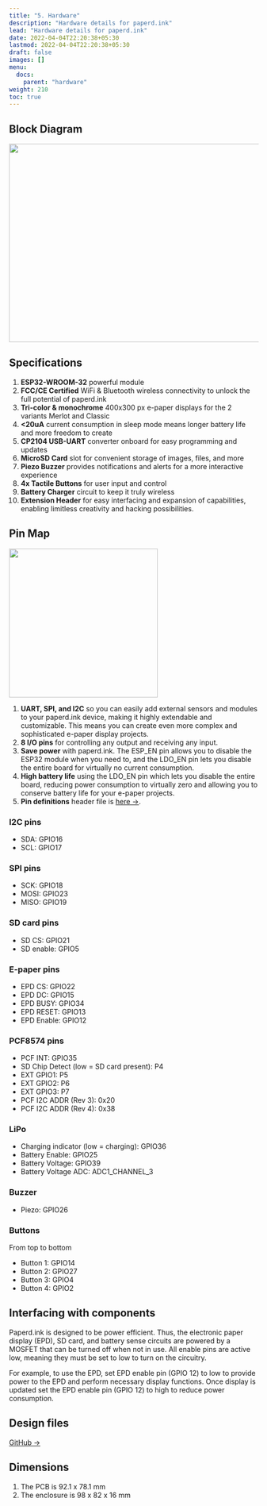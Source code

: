 ```yaml
---
title: "5. Hardware"
description: "Hardware details for paperd.ink"
lead: "Hardware details for paperd.ink"
date: 2022-04-04T22:20:38+05:30
lastmod: 2022-04-04T22:20:38+05:30
draft: false
images: []
menu:
  docs:
    parent: "hardware"
weight: 210
toc: true
---
```

## Block Diagram
<img src="/images/paperd.ink_rev4_labels.png" width="600" height="400">

## Specifications

1. **ESP32-WROOM-32** powerful module
2. **FCC/CE Certified** WiFi & Bluetooth wireless connectivity to unlock the full potential of paperd.ink
3. **Tri-color & monochrome** 400x300 px e-paper displays for the 2 variants Merlot and Classic
4. **<20uA** current consumption in sleep mode means longer battery life and more freedom to create
5. **CP2104 USB-UART** converter onboard for easy programming and updates 
6. **MicroSD Card** slot for convenient storage of images, files, and more
7. **Piezo Buzzer** provides notifications and alerts for a more interactive experience
8. **4x Tactile Buttons** for user input and control
9. **Battery Charger** circuit to keep it truly wireless
10. **Extension Header** for easy interfacing and expansion of capabilities, enabling limitless creativity and hacking possibilities.

## Pin Map
<img src="/images/paperd.ink_pinout.png" width="300">

1. **UART, SPI, and I2C** so you can easily add external sensors and modules to your paperd.ink device, making it highly extendable and customizable. This means you can create even more complex and sophisticated e-paper display projects.
2. **8 I/O pins** for controlling any output and receiving any input.
3. **Save power** with paperd.ink. The ESP_EN pin allows you to disable the ESP32 module when you need to, and the LDO_EN pin lets you disable the entire board for virtually no current consumption.
4. **High battery life** using the LDO_EN pin which lets you disable the entire board, reducing power consumption to virtually zero and allowing you to conserve battery life for your e-paper projects.
5. **Pin definitions** header file is [here →](https://github.com/paperdink/PaperdInk-Library/blob/main/src/pin_assignment.h).

### I2C pins
- SDA: GPIO16
- SCL: GPIO17

### SPI pins
- SCK: GPIO18
- MOSI: GPIO23
- MISO: GPIO19

### SD card pins
- SD CS: GPIO21
- SD enable: GPIO5

### E-paper pins
- EPD CS: GPIO22
- EPD DC: GPIO15
- EPD BUSY: GPIO34
- EPD RESET: GPIO13
- EPD Enable: GPIO12

### PCF8574 pins
- PCF INT: GPIO35
- SD Chip Detect (low = SD card present): P4
- EXT GPIO1: P5
- EXT GPIO2: P6
- EXT GPIO3: P7
- PCF I2C ADDR (Rev 3): 0x20
- PCF I2C ADDR (Rev 4): 0x38

### LiPo
- Charging indicator (low = charging): GPIO36
- Battery Enable: GPIO25
- Battery Voltage: GPIO39
- Battery Voltage ADC: ADC1_CHANNEL_3

### Buzzer
- Piezo: GPIO26

### Buttons
From top to bottom
- Button 1: GPIO14
- Button 2: GPIO27
- Button 3: GPIO4
- Button 4: GPIO2

## Interfacing with components
Paperd.ink is designed to be power efficient. Thus, the electronic paper display (EPD), SD card, and battery sense circuits are powered by a MOSFET that can be turned off when not in use. All enable pins are active low, meaning they must be set to low to turn on the circuitry.

For example, to use the EPD, set EPD enable pin (GPIO 12) to low to provide power to the EPD and perform necessary display functions. Once display is updated set the EPD enable pin (GPIO 12) to high to reduce power consumption.

## Design files
[GitHub →](https://github.com/paperdink/paperd.ink_hw)

## Dimensions
1. The PCB is 92.1 x 78.1 mm
2. The enclosure is 98 x 82 x 16 mm
